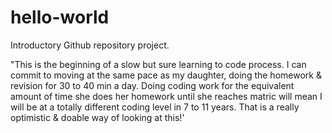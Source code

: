 # hello-world
Introductory Github repository project.

"This is the beginning of a slow but sure learning to code process. I can commit to moving at the same pace as my daughter, doing the homework & revision for 30 to 40 min a day. Doing coding work for the equivalent amount of time she does her homework until she reaches matric will mean I will be at a totally different coding level in 7 to 11 years. That is a really optimistic & doable way of looking at this!'
